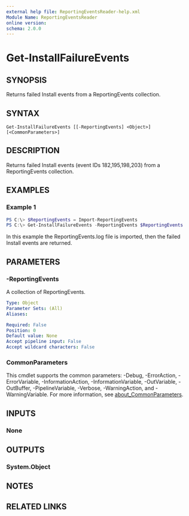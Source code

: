 ```yaml
---
external help file: ReportingEventsReader-help.xml
Module Name: ReportingEventsReader
online version:
schema: 2.0.0
---
```


# Get-InstallFailureEvents

## SYNOPSIS
Returns failed Install events from a ReportingEvents 
collection.

## SYNTAX

```
Get-InstallFailureEvents [[-ReportingEvents] <Object>] [<CommonParameters>]
```

## DESCRIPTION
Returns failed Install events (event IDs 182,195,198,203) from a ReportingEvents 
collection.

## EXAMPLES
### Example 1
```powershell
PS C:\> $ReportingEvents = Import-ReportingEvents
PS C:\> Get-InstallFailureEvents -ReportingEvents $ReportingEvents
```

In this example the ReportingEvents.log file is imported, then the failed 
Install events are returned.

## PARAMETERS

### -ReportingEvents
A collection of ReportingEvents.

```yaml
Type: Object
Parameter Sets: (All)
Aliases:

Required: False
Position: 0
Default value: None
Accept pipeline input: False
Accept wildcard characters: False
```

### CommonParameters
This cmdlet supports the common parameters: -Debug, -ErrorAction, -ErrorVariable, -InformationAction, -InformationVariable, -OutVariable, -OutBuffer, -PipelineVariable, -Verbose, -WarningAction, and -WarningVariable. For more information, see [about_CommonParameters](http://go.microsoft.com/fwlink/?LinkID=113216).

## INPUTS

### None

## OUTPUTS

### System.Object
## NOTES

## RELATED LINKS
